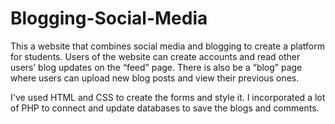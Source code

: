 # Blogging-Social-Media
This a website that combines social media and blogging to create a platform
for students. Users of the website can create accounts and read other users’ blog
updates on the “feed” page. There is also be a “blog” page where users can upload
new blog posts and view their previous ones.

I've used HTML and CSS to create the forms and style it. I incorporated a lot of PHP to connect and update databases to save the blogs and comments. 
